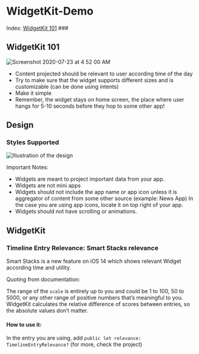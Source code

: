 # WidgetKit-Demo

Index: 
[WidgetKit 101](WidgetKit-101) ###


## WidgetKit 101 

![Screenshot 2020-07-23 at 4 52 00 AM](https://user-images.githubusercontent.com/27673762/88239266-874d1c00-cca1-11ea-8241-f140c212dea0.png)

- Content projected should be relevant to user according time of the day 
- Try to make sure that the widget supports different sizes and is customizable (can be done using intents)
- Make it simple 
- Remember, the widget stays on home screen, the place where user hangs for 5-10 seconds before they hop to some other app! 


## Design 


### Styles Supported 

 ![Illustration of the design](https://user-images.githubusercontent.com/27673762/88238301-ecebd900-cc9e-11ea-9f3b-4d84c012083f.jpg)

Important Notes: 
- Widgets are meant to project important data from your app.
- Widgets are not mini apps 
- Widgets should not include the app name or app icon unless it is aggregator of content from some other source (example: News App) In the case you are using app icons, locate it on top right of your app.
- Widgets should not have scrolling or animations.

## WidgetKit
### Timeline Entry Relevance: Smart Stacks relevance 
Smart Stacks is a new feature on iOS 14 which shows relevant Widget according time and utility. 

Quoting from documentation: 

The range of the `scale` is entirely up to you and could be 1 to 100, 50 to 5000, or any other range of positive numbers that’s meaningful to you. WidgetKit calculates the relative difference of scores between entries, so the absolute values don’t matter.
#### How to use it: 
In the entry you are using, add `public let relevance: TimelineEntryRelevance?` (for more, check the project)
